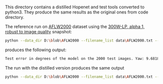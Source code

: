 This directory contains a distilled Hopenet and test tools converted to python3. 
They produce the same results as the original ones from code directory.

The reference run on [AFLW2000](http://www.cbsr.ia.ac.cn/users/xiangyuzhu/projects/3DDFA/Database/AFLW2000-3D.zip) dataset
using the [300W-LP, alpha 1, robust to image quality]('https://drive.google.com/u/0/uc?id=1m25PrSE7g9D2q2XJVMR6IA7RaCvWSzCR&export=download') snapshot:
```bash
python --data_dir D:\blob\AFLW2000 --filename_list data\AFLW2000.txt --dataset AFLW2000 --snapshot models\hopenet_robust_alpha1.pkl
```
produces the following output: 
```bash
Test error in degrees of the model on the 2000 test images. Yaw: 9.6818, Pitch: 9.3810, Roll: 8.5526
```

The run with the distilled version produces the same output 
```bash
python --data_dir D:\blob\AFLW2000 --filename_list data\AFLW2000.txt --dataset AFLW2000 --snapshot models\hopenet_robust_alpha1.pkl
```

